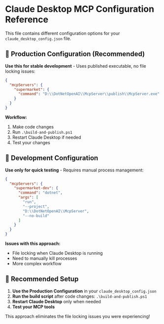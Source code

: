 # Claude Desktop MCP Configuration Reference

This file contains different configuration options for your `claude_desktop_config.json` file.

## 🚀 Production Configuration (Recommended)

**Use this for stable development** - Uses published executable, no file locking issues:

```json
{
  "mcpServers": {
    "supermarket": {
      "command": "D:\\DotNetOpenAI\\McpServer\\publish\\McpServer.exe"
    }
  }
}
```

**Workflow:**
1. Make code changes
2. Run `.\build-and-publish.ps1` 
3. Restart Claude Desktop if needed
4. Test your changes

## 🔧 Development Configuration

**Use only for quick testing** - Requires manual process management:

```json
{
  "mcpServers": {
    "supermarket-dev": {
      "command": "dotnet",
      "args": [
        "run",
        "--project",
        "D:\\DotNetOpenAI\\McpServer",
        "--no-build"
      ]
    }
  }
}
```

**Issues with this approach:**
- File locking when Claude Desktop is running
- Need to manually kill processes
- More complex workflow

## 🎯 Recommended Setup

1. **Use the Production Configuration** in your `claude_desktop_config.json`
2. **Run the build script** after code changes: `.\build-and-publish.ps1`
3. **Restart Claude Desktop** only when needed
4. **Test your MCP tools**

This approach eliminates the file locking issues you were experiencing!
